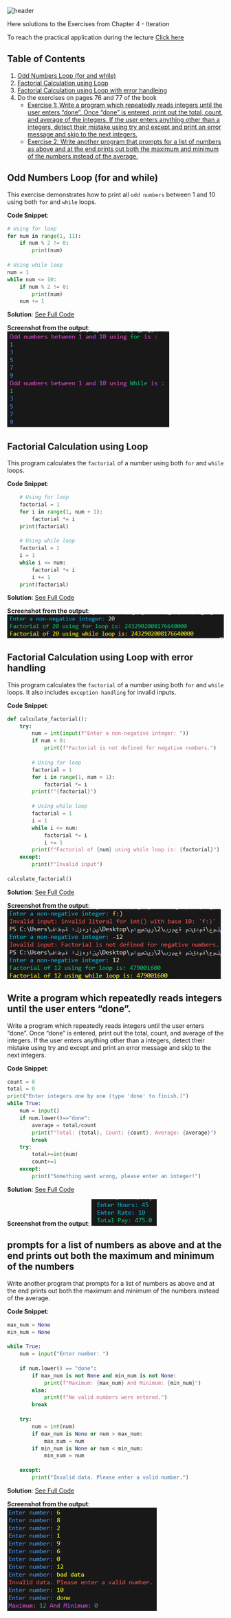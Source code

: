 ![header](https://capsule-render.vercel.app/api?type=waving&height=300&color=gradient&customColorList=23&text=Exercises%20of%20Chapter%204&fontSize=61&animation=twinkling)

Here solutions to the Exercises from Chapter 4 - Iteration

To reach the practical application during the lecture [Click here](https://github.com/FatimaALzahrani/Advanced-Programming-in-AI/blob/main/Lecture4/practical.ipynb)

## Table of Contents

1. [Odd Numbers Loop (for and while)](#odd-numbers-loop-for-and-while)
2. [Factorial Calculation using Loop](#factorial-calculation-using-loop)
3. [Factorial Calculation using Loop with error handleing](#factorial-calculation-using-loop-error)
4. Do the exercises on pages 76 and 77 of the book
   - [ Exercise 1: Write a program which repeatedly reads integers until the user enters “done”. Once “done” is entered, print out the total, count, and average of the integers. If the user enters anything other than a integers, detect their mistake using try and except and print an error message and skip to the next integers.](#repeatedly)
   - [Exercise 2: Write another program that prompts for a list of numbers as above and at the end prints out both the maximum and minimum of the numbers instead of the average.](#list_num)

## Odd Numbers Loop (for and while) <a name="odd-numbers-loop-for-and-while"></a>

This exercise demonstrates how to print all `odd numbers` between 1 and 10 using both `for` and `while` loops.

**Code Snippet**:

```python
# Using for loop
for num in range(1, 11):
    if num % 2 != 0:
        print(num)

# Using while loop
num = 1
while num <= 10:
    if num % 2 != 0:
        print(num)
    num += 1
```

**Solution**: [See Full Code](https://github.com/FatimaALzahrani/Advanced-Programming-in-AI/blob/main/Lecture4/Exercise1.py)

**Screenshot from the output**:
![alt text](https://github.com/FatimaALzahrani/Advanced-Programming-in-AI/blob/main/Lecture4/Screenshots/image.png)

## Factorial Calculation using Loop <a name="factorial-calculation-using-loop"></a>

This program calculates the `factorial` of a number using both `for` and `while` loops.

**Code Snippet**:

```python
    # Using for loop
    factorial = 1
    for i in range(1, num + 1):
        factorial *= i
    print(factorial)

    # Using while loop
    factorial = 1
    i = 1
    while i <= num:
        factorial *= i
        i += 1
    print(factorial)
```

**Solution**: [See Full Code](https://github.com/FatimaALzahrani/Advanced-Programming-in-AI/blob/main/Lecture4/Exercise2.py)

**Screenshot from the output**:
![alt text](https://github.com/FatimaALzahrani/Advanced-Programming-in-AI/blob/main/Lecture4/Screenshots/image-1.png)

## Factorial Calculation using Loop with error handling <a name="factorial-calculation-using-loop-error"></a>

This program calculates the `factorial` of a number using both `for` and `while` loops. It also includes `exception handling` for invalid inputs.

**Code Snippet**:

```python
def calculate_factorial():
    try:
        num = int(input(f"Enter a non-negative integer: "))
        if num < 0:
            print(f"Factorial is not defined for negative numbers.")

        # Using for loop
        factorial = 1
        for i in range(1, num + 1):
            factorial *= i
        print(f"{factorial}")

        # Using while loop
        factorial = 1
        i = 1
        while i <= num:
            factorial *= i
            i += 1
        print(f"Factorial of {num} using while loop is: {factorial}")
    except:
        print(f"Invalid input")

calculate_factorial()
```

**Solution**: [See Full Code](https://github.com/FatimaALzahrani/Advanced-Programming-in-AI/blob/main/Lecture4/Exercise3.py)

**Screenshot from the output**:
![alt text](https://github.com/FatimaALzahrani/Advanced-Programming-in-AI/blob/main/Lecture4/Screenshots/image-2.png)

## Write a program which repeatedly reads integers until the user enters “done”. <a name="repeatedly"></a>

Write a program which repeatedly reads integers until the user enters “done”. Once “done” is entered, print out the total, count, and average of the integers. If the user enters anything other than a integers, detect their mistake using try and except and print an error message and skip to the next integers.

**Code Snippet**:

```python
count = 0
total = 0
print("Enter integers one by one (type 'done' to finish.)")
while True:
    num = input()
    if num.lower()=="done":
        average = total/count
        print(f"Total: {total}, Count: {count}, Average: {average}")
        break
    try:
        total+=int(num)
        count+=1
    except:
        print("Something went wrong, please enter an integer!")
```

**Solution**: [See Full Code](https://github.com/FatimaALzahrani/Advanced-Programming-in-AI/blob/main/Lecture4/Exercise4.py)

**Screenshot from the output**:
![alt text](https://github.com/FatimaALzahrani/Advanced-Programming-in-AI/blob/main/Lecture4/Screenshots/image-4.png)

## prompts for a list of numbers as above and at the end prints out both the maximum and minimum of the numbers <a name="list_num"></a>

Write another program that prompts for a list of numbers as above and at the end prints out both the maximum and minimum of the numbers instead of the average.

**Code Snippet**:

```python
max_num = None
min_num = None

while True:
    num = input("Enter number: ")

    if num.lower() == "done":
        if max_num is not None and min_num is not None:
            print(f"Maximum: {max_num} And Minimum: {min_num}")
        else:
            print(f"No valid numbers were entered.")
        break

    try:
        num = int(num)
        if max_num is None or num > max_num:
            max_num = num
        if min_num is None or num < min_num:
            min_num = num

    except:
        print("Invalid data. Please enter a valid number.")
```

**Solution**: [See Full Code](https://github.com/FatimaALzahrani/Advanced-Programming-in-AI/blob/main/Lecture4/Exercise5.py)

**Screenshot from the output**:
![alt text](https://github.com/FatimaALzahrani/Advanced-Programming-in-AI/blob/main/Lecture4/Screenshots/image-5.png)
